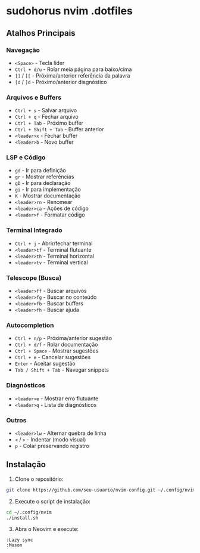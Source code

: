 # sudohorus nvim .dotfiles 

## Atalhos Principais

### Navegação
- `<Space>` - Tecla líder
- `Ctrl + d/u` - Rolar meia página para baixo/cima
- `]]` / `[[` - Próxima/anterior referência da palavra
- `[d` / `]d` - Próximo/anterior diagnóstico

### Arquivos e Buffers
- `Ctrl + s` - Salvar arquivo
- `Ctrl + q` - Fechar arquivo
- `Ctrl + Tab` - Próximo buffer
- `Ctrl + Shift + Tab` - Buffer anterior
- `<leader>x` - Fechar buffer
- `<leader>b` - Novo buffer

### LSP e Código
- `gd` - Ir para definição
- `gr` - Mostrar referências
- `gD` - Ir para declaração
- `gi` - Ir para implementação
- `K` - Mostrar documentação
- `<leader>rn` - Renomear
- `<leader>ca` - Ações de código
- `<leader>f` - Formatar código

### Terminal Integrado
- `Ctrl + j` - Abrir/fechar terminal
- `<leader>tf` - Terminal flutuante
- `<leader>th` - Terminal horizontal
- `<leader>tv` - Terminal vertical

### Telescope (Busca)
- `<leader>ff` - Buscar arquivos
- `<leader>fg` - Buscar no conteúdo
- `<leader>fb` - Buscar buffers
- `<leader>fh` - Buscar ajuda

### Autocompletion
- `Ctrl + n/p` - Próxima/anterior sugestão
- `Ctrl + d/f` - Rolar documentação
- `Ctrl + Space` - Mostrar sugestões
- `Ctrl + e` - Cancelar sugestões
- `Enter` - Aceitar sugestão
- `Tab / Shift + Tab` - Navegar snippets

### Diagnósticos
- `<leader>e` - Mostrar erro flutuante
- `<leader>q` - Lista de diagnósticos

### Outros
- `<leader>lw` - Alternar quebra de linha
- `<` / `>` - Indentar (modo visual)
- `p` - Colar preservando registro


## Instalação

1. Clone o repositório:
```bash
git clone https://github.com/seu-usuario/nvim-config.git ~/.config/nvim
```

2. Execute o script de instalação:
```bash
cd ~/.config/nvim
./install.sh
```

3. Abra o Neovim e execute:
```
:Lazy sync
:Mason
```
